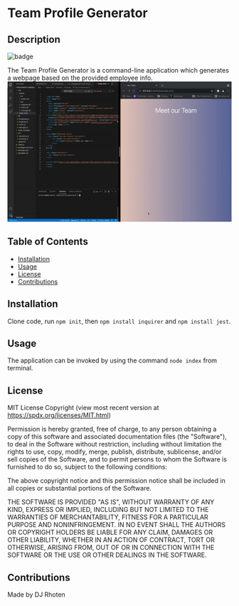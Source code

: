 

# Team Profile Generator

## Description
![badge](https://img.shields.io/badge/license-MIT-blue)

The Team Profile Generator is a command-line application which generates a webpage based on the provided employee info. 
![Walkthrough](dist/assets/img/demo.gif)

## Table of Contents
- [Installation](#installation)
- [Usage](#usage)
- [License](#license)
- [Contributions](#contributions)

## Installation
Clone code, run `npm init`, then `npm install inquirer` and `npm install jest`.

## Usage
The application can be invoked by using the command `node index` from terminal.

## License

MIT License Copyright
(view most recent version at https://spdx.org/licenses/MIT.html)

Permission is hereby granted, free of charge, to any person obtaining a copy 
of this software and associated documentation files (the "Software"), to deal 
in the Software without restriction, including without limitation the rights 
to use, copy, modify, merge, publish, distribute, sublicense, and/or sell 
copies of the Software, and to permit persons to whom the Software is 
furnished to do so, subject to the following conditions:

The above copyright notice and this permission notice shall be included in all 
copies or substantial portions of the Software.

THE SOFTWARE IS PROVIDED "AS IS", WITHOUT WARRANTY OF ANY KIND, EXPRESS OR 
IMPLIED, INCLUDING BUT NOT LIMITED TO THE WARRANTIES OF MERCHANTABILITY, 
FITNESS FOR A PARTICULAR PURPOSE AND NONINFRINGEMENT. IN NO EVENT SHALL THE 
AUTHORS OR COPYRIGHT HOLDERS BE LIABLE FOR ANY CLAIM, DAMAGES OR OTHER 
LIABILITY, WHETHER IN AN ACTION OF CONTRACT, TORT OR OTHERWISE, ARISING FROM, 
OUT OF OR IN CONNECTION WITH THE SOFTWARE OR THE USE OR OTHER DEALINGS IN THE 
SOFTWARE.


## Contributions
Made by DJ Rhoten